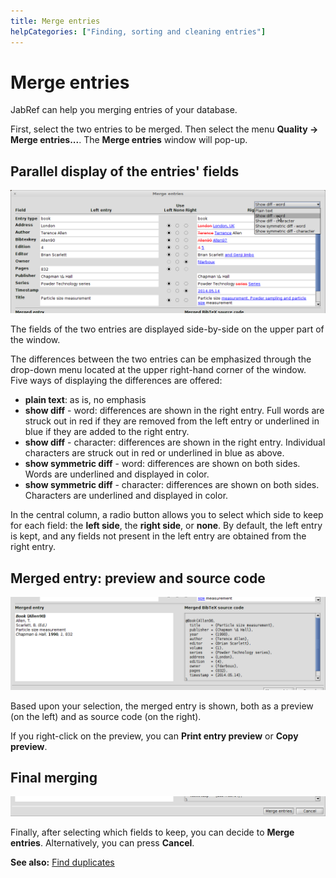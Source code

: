 ```yaml
---
title: Merge entries
helpCategories: ["Finding, sorting and cleaning entries"]
---
```


# Merge entries

JabRef can help you merging entries of your database.

First, select the two entries to be merged. Then select the menu **Quality -&gt; Merge entries...**.
The **Merge entries** window will pop-up.

## Parallel display of the entries' fields

![Screenshot of the parallel display](./images/MergeEntries-ParallelDisplay.png)

The fields of the two entries are displayed side-by-side on the upper part of the window.

The differences between the two entries can be emphasized through the drop-down menu located
at the upper right-hand corner of the window.
Five ways of displaying the differences are offered:

- **plain text**: as is, no emphasis
- **show diff** - word: differences are shown in the right entry. Full words are struck out in red if they are removed from the left entry or underlined in blue if they are added to the right entry.
- **show diff** - character: differences are shown in the right entry. Individual characters are struck out in red or underlined in blue as above.
- **show symmetric diff** - word: differences are shown on both sides. Words are underlined and displayed in color.
- **show symmetric diff** - character: differences are shown on both sides.  Characters are underlined and displayed in color.

In the central column, a radio button allows you to select which side to keep for each field:
the **left side**, the **right side**, or **none**.
By default, the left entry is kept, and any fields not present in the left entry are obtained from the right entry.


## Merged entry: preview and source code

![Screenshot of the preview and source code for the merged entry](./images/MergeEntries-PreviewAndCode.png)

Based upon your selection, the merged entry is shown, both as a preview (on the left) and as source code (on the right).

If you right-click on the preview, you can **Print entry preview** or **Copy preview**.

## Final merging

![Screenshot of choosing to merge or not](./images/MergeEntries-Selecting.png)

Finally, after selecting which fields to keep, you can decide to **Merge entries**. Alternatively, you can press **Cancel**.


**See also:** [Find duplicates](FindDuplicates)
